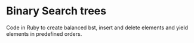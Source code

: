 <h1>Binary Search trees </h1> 
Code in Ruby to create balanced bst, insert and delete elements and yield elements in predefined orders.
